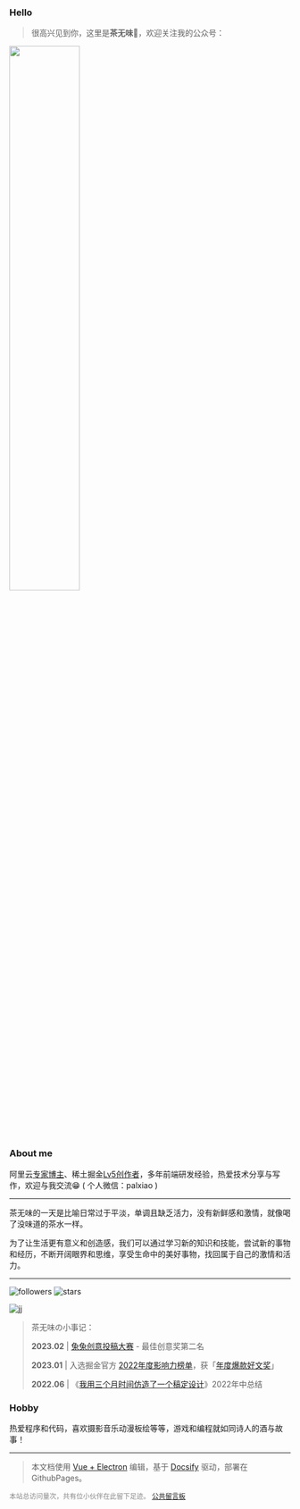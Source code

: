 
### Hello

> 很高兴见到你，这里是**茶无味**🍻，欢迎关注我的公众号：
>

<img src="/wechat.png" width = "50%" />

### About me

阿里云[专家博主](https://pic.imgdb.cn/item/64bde5221ddac507cc3e78b4.jpg)、稀土掘金[Lv5创作者](https://juejin.cn/user/2682464103060541/posts)，多年前端研发经验，热爱技术分享与写作，欢迎与我交流😁 ( 个人微信：palxiao )

------

茶无味的一天是比喻日常过于平淡，单调且缺乏活力，没有新鲜感和激情，就像喝了没味道的茶水一样。

为了让生活更有意义和创造感，我们可以通过学习新的知识和技能，尝试新的事物和经历，不断开阔眼界和思维，享受生命中的美好事物，找回属于自己的激情和活力。

------

![followers](https://img.shields.io/github/followers/palxiao?style=social) ![stars](https://img.shields.io/github/stars/palxiao?style=social)

![jj](https://xfbrzhf1gs.us.aircode.run/juejin?uid=2682464103060541&theme=vue)


> 茶无味の小事记：
> 
> **2023.02** | [兔兔创意投稿大赛](https://juejin.cn/post/7202135679227969596#heading-0) - 最佳创意奖第二名
> 
>**2023.01** | 入选掘金官方 [2022年度影响力榜单](https://juejin.cn/post/7187334670286061626#heading-5)，获「[年度爆款好文奖](https://p6-juejin.byteimg.com/tos-cn-i-k3u1fbpfcp/c8c4007aaf3a4c31a68700bee7633761~tplv-k3u1fbpfcp-watermark.image?)」
>
>**2022.06** | 《[我用三个月时间仿造了一个稿定设计](https://juejin.cn/post/7113919111905673247)》2022年中总结
>

### Hobby

热爱程序和代码，喜欢摄影音乐动漫板绘等等，游戏和编程就如同诗人的酒与故事！

-----

> 本文档使用 [Vue + Electron](https://juejin.cn/post/7127593631606636581) 编辑，基于 [Docsify](https://docsify.js.org/#/zh-cn/) 驱动，部署在 GithubPages。

<div style="font-size:12px;color:#888888"><span id="busuanzi_container_site_pv">本站总访问量<span id="busuanzi_value_site_pv"></span>次</span>，<span id="busuanzi_container_site_pv">共有<span id="busuanzi_value_site_uv"></span>位小伙伴在此留下足迹。</span> <a href="https://support.qq.com/product/496599">公共留言板</a></div>

